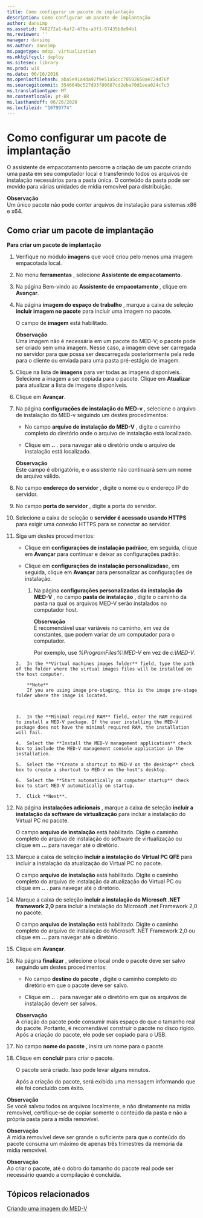 ```yaml
---
title: Como configurar um pacote de implantação
description: Como configurar um pacote de implantação
author: dansimp
ms.assetid: 748272a1-6af2-476e-a3f1-87435b8e94b1
ms.reviewer: ''
manager: dansimp
ms.author: dansimp
ms.pagetype: mdop, virtualization
ms.mktglfcycl: deploy
ms.sitesec: library
ms.prod: w10
ms.date: 06/16/2016
ms.openlocfilehash: aba5e91a4da92f9e51a5ccc70502658ae724d76f
ms.sourcegitcommit: 354664bc527d93f80687cd2eba70d1eea024c7c3
ms.translationtype: MT
ms.contentlocale: pt-BR
ms.lasthandoff: 06/26/2020
ms.locfileid: "10799774"
---
```

# Como configurar um pacote de implantação


O assistente de empacotamento percorre a criação de um pacote criando uma pasta em seu computador local e transferindo todos os arquivos de instalação necessários para a pasta única. O conteúdo da pasta pode ser movido para várias unidades de mídia removível para distribuição.

**Observação**  
Um único pacote não pode conter arquivos de instalação para sistemas x86 e x64.



## Como criar um pacote de implantação


**Para criar um pacote de implantação**

1. Verifique no módulo **imagens** que você criou pelo menos uma imagem empacotada local.

2. No menu **ferramentas** , selecione **Assistente de empacotamento**.

3. Na página Bem-vindo ao **Assistente de empacotamento** , clique em **Avançar**.

4. Na página **imagem do espaço de trabalho** , marque a caixa de seleção **incluir imagem no pacote** para incluir uma imagem no pacote.

   O campo de **imagem** está habilitado.

   **Observação**  
   Uma imagem não é necessária em um pacote do MED-V; o pacote pode ser criado sem uma imagem. Nesse caso, a imagem deve ser carregada no servidor para que possa ser descarregada posteriormente pela rede para o cliente ou enviada para uma pasta pré-estágio de imagem.



5. Clique na lista de **imagens** para ver todas as imagens disponíveis. Selecione a imagem a ser copiada para o pacote. Clique em **Atualizar** para atualizar a lista de imagens disponíveis.

6. Clique em **Avançar**.

7. Na página **configurações de instalação do MED-v** , selecione o arquivo de instalação do MED-v seguindo um destes procedimentos:

   -   No campo **arquivo de instalação do MED-V** , digite o caminho completo do diretório onde o arquivo de instalação está localizado.

   -   Clique em **..** . para navegar até o diretório onde o arquivo de instalação está localizado.

   **Observação**  
   Este campo é obrigatório, e o assistente não continuará sem um nome de arquivo válido.



8. No campo **endereço do servidor** , digite o nome ou o endereço IP do servidor.

9. No campo **porta do servidor** , digite a porta do servidor.

10. Selecione a caixa de seleção o **servidor é acessado usando HTTPS** para exigir uma conexão HTTPS para se conectar ao servidor.

11. Siga um destes procedimentos:

    -   Clique em **configurações de instalação padrão**e, em seguida, clique em **Avançar** para continuar e deixar as configurações padrão.

    -   Clique em **configurações de instalação personalizadas**e, em seguida, clique em **Avançar** para personalizar as configurações de instalação.

        1.  Na página **configurações personalizadas da instalação do MED-V** , no campo **pasta de instalação** , digite o caminho da pasta na qual os arquivos MED-V serão instalados no computador host.

            **Observação**  
            É recomendável usar variáveis no caminho, em vez de constantes, que podem variar de um computador para o computador.

            Por exemplo, use *%ProgramFiles%\\MED-V* em vez de *c:\\MED-V*.



    ~~~
    2.  In the **Virtual machines images folder** field, type the path of the folder where the virtual images files will be installed on the host computer.

        **Note**  
        If you are using image pre-staging, this is the image pre-stage folder where the image is located.



    3.  In the **Minimal required RAM** field, enter the RAM required to install a MED-V package. If the user installing the MED-V package does not have the minimal required RAM, the installation will fail.

    4.  Select the **Install the MED-V management application** check box to include the MED-V management console application in the installation.

    5.  Select the **Create a shortcut to MED-V on the desktop** check box to create a shortcut to MED-V on the host's desktop.

    6.  Select the **Start automatically on computer startup** check box to start MED-V automatically on startup.

    7.  Click **Next**.
    ~~~

12. Na página **instalações adicionais** , marque a caixa de seleção **incluir a instalação da software de virtualização** para incluir a instalação do Virtual PC no pacote.

    O campo **arquivo de instalação** está habilitado. Digite o caminho completo do arquivo de instalação do software de virtualização ou clique em **...** para navegar até o diretório.

13. Marque a caixa de seleção **incluir a instalação do Virtual PC QFE** para incluir a instalação da atualização do Virtual PC no pacote.

    O campo **arquivo de instalação** está habilitado. Digite o caminho completo do arquivo de instalação da atualização do Virtual PC ou clique em **..** . para navegar até o diretório.

14. Marque a caixa de seleção **incluir a instalação do Microsoft .NET framework 2,0** para incluir a instalação do Microsoft .net Framework 2,0 no pacote.

    O campo **arquivo de instalação** está habilitado. Digite o caminho completo do arquivo de instalação do Microsoft .NET Framework 2,0 ou clique em **...** para navegar até o diretório.

15. Clique em **Avançar**.

16. Na página **finalizar** , selecione o local onde o pacote deve ser salvo seguindo um destes procedimentos:

    -   No campo **destino do pacote** , digite o caminho completo do diretório em que o pacote deve ser salvo.

    -   Clique em **..** . para navegar até o diretório em que os arquivos de instalação devem ser salvos.

    **Observação**  
    A criação do pacote pode consumir mais espaço do que o tamanho real do pacote. Portanto, é recomendável construir o pacote no disco rígido. Após a criação do pacote, ele pode ser copiado para o USB.



17. No campo **nome do pacote** , insira um nome para o pacote.

18. Clique em **concluir** para criar o pacote.

    O pacote será criado. Isso pode levar alguns minutos.

    Após a criação do pacote, será exibida uma mensagem informando que ele foi concluído com êxito.

**Observação**  
Se você salvou todos os arquivos localmente, e não diretamente na mídia removível, certifique-se de copiar somente o conteúdo da pasta e não a própria pasta para a mídia removível.



**Observação**  
A mídia removível deve ser grande o suficiente para que o conteúdo do pacote consuma um máximo de apenas três trimestres da memória da mídia removível.



**Observação**  
Ao criar o pacote, até o dobro do tamanho do pacote real pode ser necessário quando a compilação é concluída.



## Tópicos relacionados


[Criando uma imagem do MED-V](creating-a-med-v-image.md)









